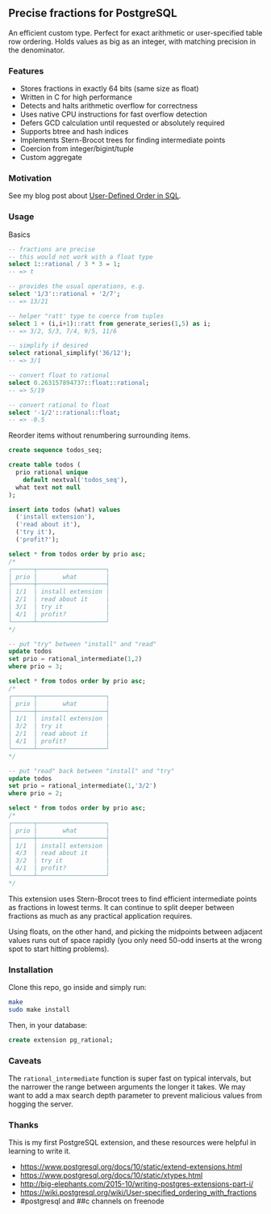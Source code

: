 ## Precise fractions for PostgreSQL

An efficient custom type. Perfect for exact arithmetic or user-specified
table row ordering. Holds values as big as an integer, with matching
precision in the denominator.

### Features

* Stores fractions in exactly 64 bits (same size as float)
* Written in C for high performance
* Detects and halts arithmetic overflow for correctness
* Uses native CPU instructions for fast overflow detection
* Defers GCD calculation until requested or absolutely required
* Supports btree and hash indices
* Implements Stern-Brocot trees for finding intermediate points
* Coercion from integer/bigint/tuple
* Custom aggregate

### Motivation

See my blog post about [User-Defined Order in
SQL](https://begriffs.com/posts/2018-03-20-user-defined-order.html).

### Usage

Basics

```sql
-- fractions are precise
-- this would not work with a float type
select 1::rational / 3 * 3 = 1;
-- => t

-- provides the usual operations, e.g.
select '1/3'::rational + '2/7';
-- => 13/21

-- helper "ratt' type to coerce from tuples
select 1 + (i,i+1)::ratt from generate_series(1,5) as i;
-- => 3/2, 5/3, 7/4, 9/5, 11/6

-- simplify if desired
select rational_simplify('36/12');
-- => 3/1

-- convert float to rational
select 0.263157894737::float::rational;
-- => 5/19

-- convert rational to float
select '-1/2'::rational::float;
-- => -0.5
```

Reorder items without renumbering surrounding items.

```sql
create sequence todos_seq;

create table todos (
  prio rational unique
    default nextval('todos_seq'),
  what text not null
);

insert into todos (what) values
  ('install extension'),
  ('read about it'),
  ('try it'),
  ('profit?');

select * from todos order by prio asc;
/*
┌──────┬───────────────────┐
│ prio │       what        │
├──────┼───────────────────┤
│ 1/1  │ install extension │
│ 2/1  │ read about it     │
│ 3/1  │ try it            │
│ 4/1  │ profit?           │
└──────┴───────────────────┘
*/

-- put "try" between "install" and "read"
update todos
set prio = rational_intermediate(1,2)
where prio = 3;

select * from todos order by prio asc;
/*
┌──────┬───────────────────┐
│ prio │       what        │
├──────┼───────────────────┤
│ 1/1  │ install extension │
│ 3/2  │ try it            │
│ 2/1  │ read about it     │
│ 4/1  │ profit?           │
└──────┴───────────────────┘
*/

-- put "read" back between "install" and "try"
update todos
set prio = rational_intermediate(1,'3/2')
where prio = 2;

select * from todos order by prio asc;
/*
┌──────┬───────────────────┐
│ prio │       what        │
├──────┼───────────────────┤
│ 1/1  │ install extension │
│ 4/3  │ read about it     │
│ 3/2  │ try it            │
│ 4/1  │ profit?           │
└──────┴───────────────────┘
*/
```

This extension uses Stern-Brocot trees to find efficient intermediate points as fractions in lowest terms. It can continue to split deeper between fractions as much as any practical application requires.

Using floats, on the other hand, and picking the midpoints between adjacent values runs out of space rapidly (you only need 50-odd inserts at the wrong spot to start hitting problems).

### Installation

Clone this repo, go inside and simply run:

```bash
make
sudo make install
```

Then, in your database:

```sql
create extension pg_rational;
```

### Caveats

The `rational_intermediate` function is super fast on typical intervals, but the narrower the range between arguments the longer it takes. We may want to add a max search depth parameter to prevent malicious values from hogging the server.

### Thanks

This is my first PostgreSQL extension, and these resources were helpful in learning to write it.

* https://www.postgresql.org/docs/10/static/extend-extensions.html
* https://www.postgresql.org/docs/10/static/xtypes.html
* http://big-elephants.com/2015-10/writing-postgres-extensions-part-i/
* https://wiki.postgresql.org/wiki/User-specified_ordering_with_fractions
* #postgresql and ##c channels on freenode
